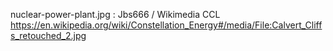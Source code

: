 nuclear-power-plant.jpg : Jbs666 / Wikimedia CCL https://en.wikipedia.org/wiki/Constellation_Energy#/media/File:Calvert_Cliffs_retouched_2.jpg
